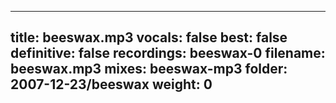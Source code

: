 
---
title: beeswax.mp3
vocals: false
best: false
definitive: false
recordings: beeswax-0
filename: beeswax.mp3
mixes: beeswax-mp3
folder: 2007-12-23/beeswax
weight: 0
---
